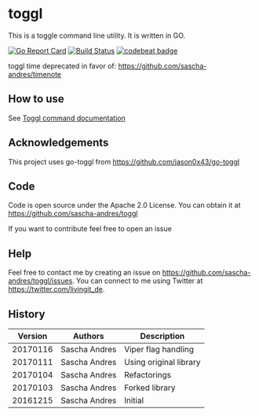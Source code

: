 # toggl

This is a toggle command line utility. It is written in GO.

[![Go Report Card](https://goreportcard.com/badge/github.com/sascha-andres/toggl)](https://goreportcard.com/report/github.com/sascha-andres/toggl) [![Build Status](https://travis-ci.org/sascha-andres/toggl.svg?branch=master)](https://travis-ci.org/sascha-andres/toggl) [![codebeat badge](https://codebeat.co/badges/66adec90-4ccb-4d6a-94c6-484f11bd4c2a)](https://codebeat.co/projects/github-com-sascha-andres-toggl)

toggl time deprecated in favor of: https://github.com/sascha-andres/timenote

## How to use

See [Toggl command documentation](docs/toggl.md)

## Acknowledgements

This project uses go-toggl from https://github.com/jason0x43/go-toggl

## Code ##

Code is open source under the Apache 2.0 License. You can obtain it at https://github.com/sascha-andres/toggl

If you want to contribute feel free to open an issue

## Help

Feel free to contact me by creating an issue on https://github.com/sascha-andres/toggl/issues.
You can connect to me using Twitter at https://twitter.com/livingit_de.

## History

|Version|Authors|Description|
|---|---|---|
|20170116|Sascha Andres|Viper flag handling|
|20170111|Sascha Andres|Using original library|
|20170104|Sascha Andres|Refactorings|
|20170103|Sascha Andres|Forked library|
|20161215|Sascha Andres|Initial|
